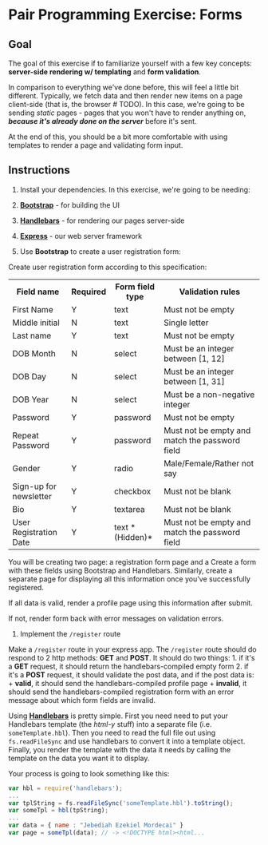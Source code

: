 # Pair Programming Exercise: Forms

## Goal

The goal of this exercise if to familiarize yourself with a few key concepts: **server-side rendering w/ templating** and **form validation**.

In comparison to everything we've done before, this will feel a little bit different. Typically, we fetch data and then render new items on a page client-side (that is, the browser # TODO). In this case, we're going to be sending *static* pages - pages that you won't have to render anything on, ***because it's already done on the server*** before it's sent.

At the end of this, you should be a bit more comfortable with using templates to render a page and validating form input.

## Instructions

1. Install your dependencies. In this exercise, we're going to be needing:

  1. [**Bootstrap**](https://www.npmjs.com/package/bootstrap) - for building the UI
  1. [**Handlebars**](https://www.npmjs.com/package/handlebars) - for rendering our pages server-side
  1. [**Express**](https://www.npmjs.com/package/express) - our web server framework


1. Use **Bootstrap** to create a user registration form:

  Create user registration form according to this specification:

  <table>
    <tr>
      <th> Field name </th>
      <th> Required </th>
      <th> Form field type </th>
      <th> Validation rules </th>
    <tr>
    <tr>
      <td> First Name </td>
      <td> Y </td>
      <td> text </td>
      <td> Must not be empty </td>
    </tr>
    <tr>
      <td> Middle initial </td>
      <td> N </td>
      <td> text </td>
      <td> Single letter </td>
    </tr>
    <tr>
      <td> Last name </td>
      <td> Y </td>
      <td> text </td>
      <td> Must not be empty </td>
    </tr>
    <tr>
      <td> DOB Month </td>
      <td> N </td>
      <td> select </td>
      <td> Must be an integer between [1, 12] </td>
    </tr>
    <tr>
      <td> DOB Day </td>
      <td> N </td>
      <td> select </td>
      <td> Must be an integer between [1, 31] </td>
    </tr>
    <tr>
      <td> DOB Year </td>
      <td> N </td>
      <td> select </td>
      <td> Must be a non-negative integer </td>
    </tr>
    <tr>
      <td> Password </td>
      <td> Y </td>
      <td> password </td>
      <td> Must not be empty </td>
    </tr>
    <tr>
      <td> Repeat Password </td>
      <td> Y </td>
      <td> password </td>
      <td> Must not be empty and match the password field </td>
    </tr>
    <tr>
      <td> Gender </td>
      <td> Y </td>
      <td> radio </td>
      <td> Male/Female/Rather not say </td>
    </tr>
    <tr>
      <td> Sign-up for newsletter </td>
      <td> Y </td>
      <td> checkbox </td>
      <td> Must not be blank </td>
    </tr>
    <tr>
      <td> Bio </td>
      <td> Y </td>
      <td> textarea </td>
      <td> Must not be blank </td>
    </tr>
    <tr>
      <td> User Registration Date </td>
      <td> Y </td>
      <td> text *(Hidden)* </td>
      <td> Must not be empty and match the password field </td>
    </tr>
  <table>
  
  You will be creating two page: a registration form page and a 
  Create a form with these fields using Bootstrap and Handlebars. Similarly, create a separate page for displaying all this information once you've successfully registered.
  
  If all data is valid, render a profile page using this information after submit.

  If not, render form back with error messages on validation errors.

1. Implement the `/register` route
  
  Make a `/register` route in your express app. The `/register` route should do respond to 2 http methods: **GET** and **POST**. It should do two things:
    1. if it's a **GET** request, it should return the handlebars-compiled empty form
    2. if it's a **POST** request, it should validate the post data, and if the post data is:
      + **valid**, it should send the handlebars-compiled profile page
      + **invalid**, it should send the handlebars-compiled registration form with an error message about which form fields are invalid.
  
  Using [**Handlebars**](http://handlebarsjs.com) is pretty simple. First you need need to put your Handlebars template (the *html-y* stuff) into a separate file (i.e. `someTemplate.hbl`). Then you need to read the full file out using `fs.readFileSync` and use handlebars to convert it into a template object. Finally, you render the template with the data it needs by calling the template on the data you want it to display.
  
  Your process is going to look something like this:
  ```javascript
  var hbl = require('handlebars');
  ...
  var tplString = fs.readFileSync('someTemplate.hbl').toString();
  var someTpl = hbl(tpString);
  ...
  var data = { name : "Jebediah Ezekiel Mordecai" }
  var page = someTpl(data); // -> <!DOCTYPE html><html...
  ```
  
